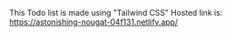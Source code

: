 This Todo list is made using "Tailwind CSS"
Hosted link is: https://astonishing-nougat-04f131.netlify.app/
